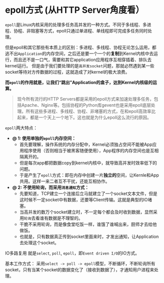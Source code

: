# epoll方式 (从HTTP Server角度看）

`epoll`是Linux内核采用的处理多任务高并发的一种方式。不同于多线程、多进程、协程、非阻塞等方式，epoll只通过单进程、单线程即可完成多任务同时处理。

但是epoll和其它那些有本质上的区别：多进程、多线程、协程无论怎么运用，都逃不出`Application`的内存空间，之后还是要一个一个的**复制**到Kernel内核中去运行，而且还不是一口气，需要和其它application应用程序互相穿插着、排队去kernel运行。
但是由于我们要处理的是`高并发socket`问题，那就必然遇到某一些socket等待对方传数据的过程，这就造成了对kernel的极大浪费。

**而`epoll`的作用就是，让我们“跳出”Application的盒子，达到Kernel内核级的运算。**

> 现今所有流行的HTTP Servers都是采用的epoll方式来加速处理多任务，包括Apache、Nginx等。包括协程的Python库gevent也是采用epoll底层处理。所有这些多进程、多线程、协程、非堵塞的方式，在和epoll高效率比起来，都是一个天上一个地下。这也就是为什么epoll这么流行的原因。

`epoll`两大特点：
- **@ 1: 使用单独的`epoll`内存空间：**
    - 首先要理解，操作系统的内存分配中，Kernel必须独占空间不能被App应用程序使用（否则相当于被黑客随便使用），App程序的内存空间也是互相隔离开的。
    - 但是每次app都把数据copy到kernel内核中，就导致高并发时效率低下的问题。
    - 于是产生了`epoll`方式：即在内存中创建一片**独立的**空间，让Kernle和App共用。这样一来二者互不干扰，还能互相协作。
- **@ 2: 不使用轮询，而采用`消息通知`方式：**
    - 先要知道，TCP建立一个连接后立马就建立了一个socket文本文件，但是这时候不一定socket中有数据，还要等Client传输。这就是典型的IO堵塞。
    - 当高并发的数万个socket建立时，不一定每个都会及时收到数据，显然采用`轮询`去看谁有数据是不理智的。
    - 干脆不采用轮询，而是像食堂吃饭一样，谁饿了谁喊出来，厨师才去给他做饭。
    - 也就是，只有数据真正传到socket里面来时，才发出通知，让Application去处理这个socket。


IO多路复用
就是`select`, `poll`, `epoll`，即`Event driven I/O`的IO方式。


基本工作方式：
采用`select -> poll -> epoll`模型，不断循环，不断轮询所有socket，只有当某个socket的数据变化了（接收到数据了），才通知用户进程来处理。